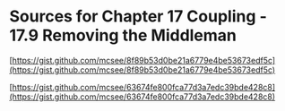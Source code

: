 # Sources for Chapter 17 Coupling - 17.9 Removing the Middleman


[https://gist.github.com/mcsee/8f89b53d0be21a6779e4be53673edf5c](https://gist.github.com/mcsee/8f89b53d0be21a6779e4be53673edf5c)

[https://gist.github.com/mcsee/63674fe800fca77d3a7edc39bde428c8](https://gist.github.com/mcsee/63674fe800fca77d3a7edc39bde428c8)